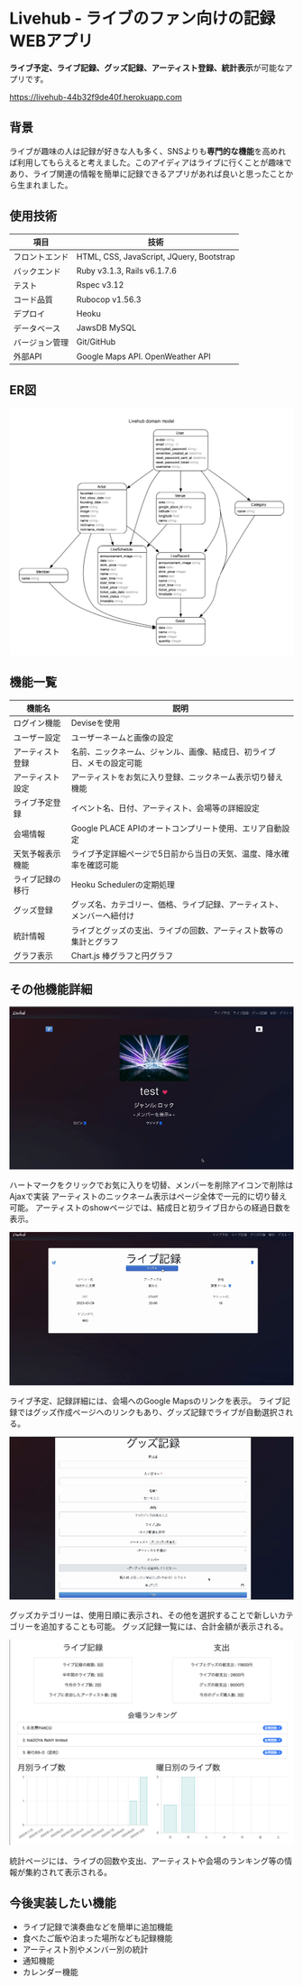 # Livehub - ライブのファン向けの記録WEBアプリ

**ライブ予定、ライブ記録、グッズ記録、アーティスト登録、統計表示**が可能なアプリです。

https://livehub-44b32f9de40f.herokuapp.com

## 背景

ライブが趣味の人は記録が好きな人も多く、SNSよりも**専門的な機能**を高めれば利用してもらえると考えました。このアイディアはライブに行くことが趣味であり、ライブ関連の情報を簡単に記録できるアプリがあれば良いと思ったことから生まれました。

## 使用技術

| 項目             | 技術                     |
|------------------|--------------------------|
| フロントエンド   | HTML, CSS, JavaScript, JQuery, Bootstrap |
| バックエンド     | Ruby v3.1.3, Rails v6.1.7.6 |
| テスト           | Rspec v3.12 |
| コード品質       | Rubocop v1.56.3 |
| デプロイ         | Heoku |
| データベース     | JawsDB MySQL |
| バージョン管理   | Git/GitHub |
| 外部API         | Google Maps API. OpenWeather API |


## ER図
![ER図](./app/assets/images/erd_page-0001.jpg)

## 機能一覧


| 機能名                   | 説明                                                                                     |
|--------------------------|------------------------------------------------------------------------------------------|
| ログイン機能             | Deviseを使用                                                                             |
| ユーザー設定             | ユーザーネームと画像の設定                                                               |
| アーティスト登録         | 名前、ニックネーム、ジャンル、画像、結成日、初ライブ日、メモの設定可能                     |
| アーティスト設定           | アーティストをお気に入り登録、ニックネーム表示切り替え機能                               |
| ライブ予定登録           | イベント名、日付、アーティスト、会場等の詳細設定                                         |
| 会場情報                 | Google PLACE APIのオートコンプリート使用、エリア自動設定                                 |
| 天気予報表示機能        | ライブ予定詳細ページで5日前から当日の天気、温度、降水確率を確認可能                        |
| ライブ記録の移行              | Heoku Schedulerの定期処理                                                     |
| グッズ登録               | グッズ名、カテゴリー、価格、ライブ記録、アーティスト、メンバーへ紐付け                                                   |
| 統計情報                 | ライブとグッズの支出、ライブの回数、アーティスト数等の集計とグラフ                               |
| グラフ表示               | Chart.js 棒グラフと円グラフ                  |


## その他機能詳細


![アーティスト詳細](./app/assets/images/aritst.gif) 


ハートマークをクリックでお気に入りを切替、メンバーを削除アイコンで削除はAjaxで実装
    アーティストのニックネーム表示はページ全体で一元的に切り替え可能。
    アーティストのshowページでは、結成日と初ライブ日からの経過日数を表示。


![ライブ記録](./app/assets/images/goods.gif)

ライブ予定、記録詳細には、会場へのGoogle Mapsのリンクを表示。
ライブ記録ではグッズ作成ページへのリンクもあり、グッズ記録でライブが自動選択される。

![グッズ記録](./app/assets/images/category.gif)

 グッズカテゴリーは、使用日順に表示され、その他を選択することで新しいカテゴリーを追加することも可能。
    グッズ記録一覧には、合計金額が表示される。


![統計](./app/assets/images/sti.png)


統計ページには、ライブの回数や支出、アーティストや会場のランキング等の情報が集約されて表示される。


## 今後実装したい機能

- ライブ記録で演奏曲などを簡単に追加機能
- 食べたご飯や泊まった場所なども記録機能
- アーティスト別やメンバー別の統計
- 通知機能
- カレンダー機能
